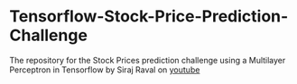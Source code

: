 # Tensorflow-Stock-Price-Prediction-Challenge
The repository for the Stock Prices prediction challenge using a Multilayer Perceptron in Tensorflow by Siraj Raval on [youtube](https://www.youtube.com/watch?v=SSu00IRRraY&list=PL2-dafEMk2A6QKz1mrk1uIGfHkC1zZ6UU&index=4)
